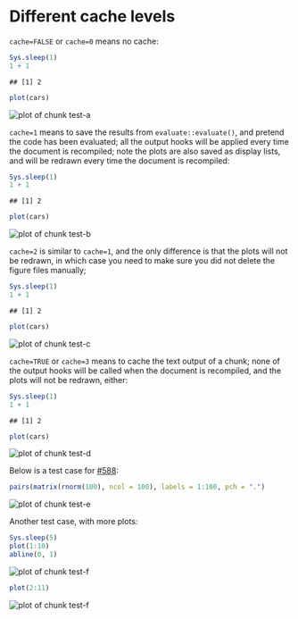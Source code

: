 # Different cache levels


`cache=FALSE` or `cache=0` means no cache:


```r
Sys.sleep(1)
1 + 1
```

```
## [1] 2
```

```r
plot(cars)
```

![plot of chunk test-a](http://animation.r-forge.r-project.org/knitr-ex/figure/101-cache-levels-test-a.png) 


`cache=1` means to save the results from `evaluate::evaluate()`, and pretend
the code has been evaluated; all the output hooks will be applied every time
the document is recompiled; note the plots are also saved as display lists,
and will be redrawn every time the document is recompiled:


```r
Sys.sleep(1)
1 + 1
```

```
## [1] 2
```

```r
plot(cars)
```

![plot of chunk test-b](http://animation.r-forge.r-project.org/knitr-ex/figure/101-cache-levels-test-b.png) 


`cache=2` is similar to `cache=1`, and the only difference is that the plots
will not be redrawn, in which case you need to make sure you did not delete
the figure files manually;


```r
Sys.sleep(1)
1 + 1
```

```
## [1] 2
```

```r
plot(cars)
```

![plot of chunk test-c](http://animation.r-forge.r-project.org/knitr-ex/figure/101-cache-levels-test-c.png) 


`cache=TRUE` or `cache=3` means to cache the text output of a chunk; none of
the output hooks will be called when the document is recompiled, and the
plots will not be redrawn, either:


```r
Sys.sleep(1)
1 + 1
```

```
## [1] 2
```

```r
plot(cars)
```

![plot of chunk test-d](http://animation.r-forge.r-project.org/knitr-ex/figure/101-cache-levels-test-d.png) 


Below is a test case for [#588](https://github.com/yihui/knitr/issues/588):


```r
pairs(matrix(rnorm(100), ncol = 100), labels = 1:100, pch = ".")
```

![plot of chunk test-e](http://animation.r-forge.r-project.org/knitr-ex/figure/101-cache-levels-test-e.png) 


Another test case, with more plots:


```r
Sys.sleep(5)
plot(1:10)
abline(0, 1)
```

![plot of chunk test-f](http://animation.r-forge.r-project.org/knitr-ex/figure/101-cache-levels-test-f1.png) 

```r
plot(2:11)
```

![plot of chunk test-f](http://animation.r-forge.r-project.org/knitr-ex/figure/101-cache-levels-test-f2.png) 

